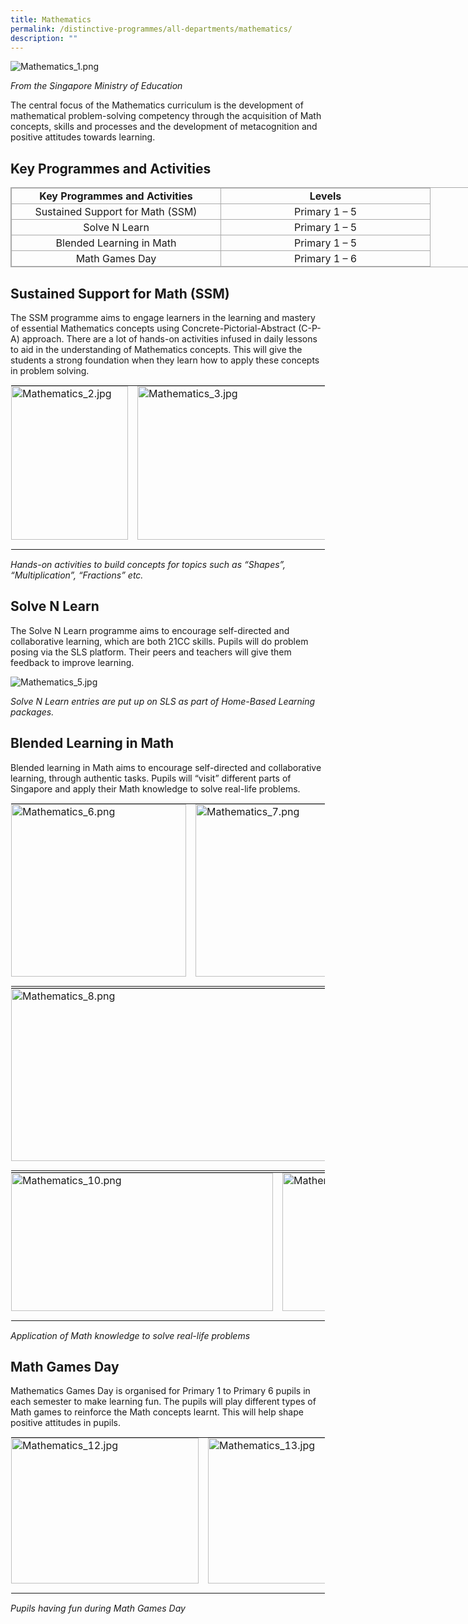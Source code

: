 ```yaml
---
title: Mathematics
permalink: /distinctive-programmes/all-departments/mathematics/
description: ""
---
```

![Mathematics_1.png](https://yangzhengpri.moe.edu.sg/qql/slot/u703/2022/Distinctive%20Programmes/Mathematics/Mathematics_1.png)

_From the Singapore Ministry of Education_

  

The central focus of the Mathematics curriculum is the development of mathematical problem-solving competency through the acquisition of Math concepts, skills and processes and the development of metacognition and positive attitudes towards learning.

Key Programmes and Activities
-----------------------------

<table style="margin: auto; outline: 0px; padding: 0px; border-collapse: collapse; clear: both; border: 1px solid rgb(170, 170, 170); width: 930px;" class="iveo_table ives_tab_simple3 ive_eobj_center"><tbody style="margin: 0px; outline: 0px; padding: 0px;"><tr style="margin: 0px; outline: 0px; padding: 0px;"><td style="margin: 0px; outline: 0px; padding: 2px; text-align: center; border: 1px solid rgb(170, 170, 170);" width="330"><strong style="margin: 0px; outline: 0px; padding: 0px;">Key Programmes and Activities</strong><br style="margin: 0px; outline: 0px; padding: 0px;"></td><td style="margin: 0px; outline: 0px; padding: 2px; text-align: center; border: 1px solid rgb(170, 170, 170);" width="330"><strong style="margin: 0px; outline: 0px; padding: 0px;">Levels</strong><br style="margin: 0px; outline: 0px; padding: 0px;"></td></tr><tr style="margin: 0px; outline: 0px; padding: 0px;"><td style="margin: 0px; outline: 0px; padding: 2px; text-align: center; border: 1px solid rgb(170, 170, 170);" width="330">Sustained Support for Math (SSM)<br style="margin: 0px; outline: 0px; padding: 0px;"></td><td style="margin: 0px; outline: 0px; padding: 2px; text-align: center; border: 1px solid rgb(170, 170, 170);" width="330">Primary 1 – 5<br style="margin: 0px; outline: 0px; padding: 0px;"></td></tr><tr style="margin: 0px; outline: 0px; padding: 0px;"><td style="margin: 0px; outline: 0px; padding: 2px; text-align: center; border: 1px solid rgb(170, 170, 170);" width="330">Solve N Learn<br style="margin: 0px; outline: 0px; padding: 0px;"></td><td style="margin: 0px; outline: 0px; padding: 2px; text-align: center; border: 1px solid rgb(170, 170, 170);" width="330">Primary 1 – 5<br style="margin: 0px; outline: 0px; padding: 0px;"></td></tr><tr style="margin: 0px; outline: 0px; padding: 0px;"><td style="margin: 0px; outline: 0px; padding: 2px; text-align: center; border: 1px solid rgb(170, 170, 170);" width="330">Blended Learning in Math<br style="margin: 0px; outline: 0px; padding: 0px;"></td><td style="margin: 0px; outline: 0px; padding: 2px; text-align: center; border: 1px solid rgb(170, 170, 170);" width="330">Primary 1 – 5<br style="margin: 0px; outline: 0px; padding: 0px;"></td></tr><tr style="margin: 0px; outline: 0px; padding: 0px;"><td style="margin: 0px; outline: 0px; padding: 2px; text-align: center; border: 1px solid rgb(170, 170, 170);" width="330">Math Games Day<br style="margin: 0px; outline: 0px; padding: 0px;"></td><td style="margin: 0px; outline: 0px; padding: 2px; text-align: center; border: 1px solid rgb(170, 170, 170);" width="330">Primary 1 – 6<br style="margin: 0px; outline: 0px; padding: 0px;"></td></tr></tbody></table>

Sustained Support for Math (SSM)
--------------------------------

The SSM programme aims to engage learners in the learning and mastery of essential Mathematics concepts using Concrete-Pictorial-Abstract (C-P-A) approach. There are a lot of hands-on activities infused in daily lessons to aid in the understanding of Mathematics concepts. This will give the students a strong foundation when they learn how to apply these concepts in problem solving.

  

<table style="margin: auto; outline: 0px; padding: 0px; border-collapse: collapse; clear: both; border: 1px solid transparent; table-layout: fixed;" class="ive_eobj_center ives_tab_kosong"><tbody style="margin: 0px; outline: 0px; padding: 0px;"><tr style="margin: 0px; outline: 0px; padding: 0px;"><td style="margin: 0px; outline: 0px; padding: 0px 15px 15px 0px; vertical-align: top;"><img style="margin: auto; outline: 0px; padding: 0px; border: none; max-width: 100%; clear: both; display: block; width: 187px; height: 246px;" class="ive_eobj_center" alt="Mathematics_2.jpg" src="https://yangzhengpri.moe.edu.sg/qql/slot/u703/2022/Distinctive%20Programmes/Mathematics/Mathematics_2.jpg"></td><td style="margin: 0px; outline: 0px; padding: 0px 15px 15px 0px; vertical-align: top;"><img style="margin: auto; outline: 0px; padding: 0px; border: none; max-width: 100%; clear: both; display: block; width: 328px; height: 246px;" class="ive_eobj_center" alt="Mathematics_3.jpg" src="https://yangzhengpri.moe.edu.sg/qql/slot/u703/2022/Distinctive%20Programmes/Mathematics/Mathematics_3.jpg"></td><td style="margin: 0px; outline: 0px; padding: 0px 15px 15px 0px; vertical-align: top;"><img style="margin: auto; outline: 0px; padding: 0px; border: none; max-width: 100%; clear: both; display: block; width: 308px; height: 246px;" class="ive_eobj_center" alt="Mathematics_4.png" src="https://yangzhengpri.moe.edu.sg/qql/slot/u703/2022/Distinctive%20Programmes/Mathematics/Mathematics_4.png"></td></tr></tbody></table>

_Hands-on activities to build concepts for topics such as “Shapes”, “Multiplication”, “Fractions” etc._  

Solve N Learn
-------------

The Solve N Learn programme aims to encourage self-directed and collaborative learning, which are both 21CC skills. Pupils will do problem posing via the SLS platform. Their peers and teachers will give them feedback to improve learning.  
  
![Mathematics_5.jpg](https://yangzhengpri.moe.edu.sg/qql/slot/u703/2022/Distinctive%20Programmes/Mathematics/Mathematics_5.jpg)

_Solve N Learn entries are put up on SLS as part of Home-Based Learning packages._

Blended Learning in Math
------------------------

Blended learning in Math aims to encourage self-directed and collaborative learning, through authentic tasks. Pupils will “visit” different parts of Singapore and apply their Math knowledge to solve real-life problems.  
  

<table style="margin: auto; outline: 0px; padding: 0px; border-collapse: collapse; clear: both; border: 1px solid transparent; table-layout: fixed;" class="ive_eobj_center ives_tab_kosong"><tbody style="margin: 0px; outline: 0px; padding: 0px;"><tr style="margin: 0px; outline: 0px; padding: 0px;"><td style="margin: 0px; outline: 0px; padding: 0px 15px 15px 0px; vertical-align: top;"><img style="margin: auto; outline: 0px; padding: 0px; border: none; max-width: 100%; clear: both; display: block; width: 280px; height: 276px;" class="ive_eobj_center" alt="Mathematics_6.png" src="https://yangzhengpri.moe.edu.sg/qql/slot/u703/2022/Distinctive%20Programmes/Mathematics/Mathematics_6.png"></td><td style="margin: 0px; outline: 0px; padding: 0px 15px 15px 0px; vertical-align: top;"><img style="margin: auto; outline: 0px; padding: 0px; border: none; max-width: 100%; clear: both; display: block; width: 518px; height: 276px;" class="ive_eobj_center" alt="Mathematics_7.png" src="https://yangzhengpri.moe.edu.sg/qql/slot/u703/2022/Distinctive%20Programmes/Mathematics/Mathematics_7.png"></td></tr></tbody></table>

<table style="margin: auto; outline: 0px; padding: 0px; border-collapse: collapse; clear: both; border: 1px solid transparent; table-layout: fixed;" class="ive_eobj_center ives_tab_kosong"><tbody style="margin: 0px; outline: 0px; padding: 0px;"><tr style="margin: 0px; outline: 0px; padding: 0px;"><td style="margin: 0px; outline: 0px; padding: 0px 15px 15px 0px; vertical-align: top;"><img style="margin: auto; outline: 0px; padding: 0px; border: none; max-width: 100%; clear: both; display: block; width: 577px; height: 276px;" class="ive_eobj_center" alt="Mathematics_8.png" width="100%" src="https://yangzhengpri.moe.edu.sg/qql/slot/u703/2022/Distinctive%20Programmes/Mathematics/Mathematics_8.png"></td><td style="margin: 0px; outline: 0px; padding: 0px 15px 15px 0px; vertical-align: top;"><img style="margin: auto; outline: 0px; padding: 0px; border: none; max-width: 100%; clear: both; display: block; width: 258px; height: 276px;" class="ive_eobj_center" alt="Mathematics_9.png" src="https://yangzhengpri.moe.edu.sg/qql/slot/u703/2022/Distinctive%20Programmes/Mathematics/Mathematics_9.png"></td></tr></tbody></table>

<table style="margin: auto; outline: 0px; padding: 0px; border-collapse: collapse; clear: both; border: 1px solid transparent; table-layout: fixed;" class="ive_eobj_center ives_tab_kosong"><tbody style="margin: 0px; outline: 0px; padding: 0px;"><tr style="margin: 0px; outline: 0px; padding: 0px;"><td style="margin: 0px; outline: 0px; padding: 0px 15px 15px 0px; vertical-align: top;"><img style="margin: auto; outline: 0px; padding: 0px; border: none; max-width: 100%; clear: both; display: block; width: 419px; height: 221px;" class="ive_eobj_center" alt="Mathematics_10.png" width="100%" src="https://yangzhengpri.moe.edu.sg/qql/slot/u703/2022/Distinctive%20Programmes/Mathematics/Mathematics_10.png"></td><td style="margin: 0px; outline: 0px; padding: 0px 15px 15px 0px; vertical-align: top;"><img style="margin: auto; outline: 0px; padding: 0px; border: none; max-width: 100%; clear: both; display: block; width: 471px; height: 221px;" class="ive_eobj_center" alt="Mathematics-11.png" width="100%" src="https://yangzhengpri.moe.edu.sg/qql/slot/u703/2022/Distinctive%20Programmes/Mathematics/Mathematics-11.png"></td></tr></tbody></table>

_Application of Math knowledge to solve real-life problems_

Math Games Day
--------------

Mathematics Games Day is organised for Primary 1 to Primary 6 pupils in each semester to make learning fun. The pupils will play different types of Math games to reinforce the Math concepts learnt. This will help shape positive attitudes in pupils.

  

<table style="margin: auto; outline: 0px; padding: 0px; border-collapse: collapse; clear: both; border: 1px solid transparent; table-layout: fixed;" class="ive_eobj_center ives_tab_kosong"><tbody style="margin: 0px; outline: 0px; padding: 0px;"><tr style="margin: 0px; outline: 0px; padding: 0px;"><td style="margin: 0px; outline: 0px; padding: 0px 15px 15px 0px; vertical-align: top;"><img style="margin: auto; outline: 0px; padding: 0px; border: none; max-width: 100%; clear: both; display: block; width: 300px; height: 233px;" class="ive_eobj_center" alt="Mathematics_12.jpg" src="https://yangzhengpri.moe.edu.sg/qql/slot/u703/2022/Distinctive%20Programmes/Mathematics/Mathematics_12.jpg"></td><td style="margin: 0px; outline: 0px; padding: 0px 15px 15px 0px; vertical-align: top;"><img style="margin: auto; outline: 0px; padding: 0px; border: none; max-width: 100%; clear: both; display: block; width: 294px; height: 233px;" class="ive_eobj_center" alt="Mathematics_13.jpg" src="https://yangzhengpri.moe.edu.sg/qql/slot/u703/2022/Distinctive%20Programmes/Mathematics/Mathematics_13.jpg"></td><td style="margin: 0px; outline: 0px; padding: 0px 15px 15px 0px; vertical-align: top;"><img style="margin: auto; outline: 0px; padding: 0px; border: none; max-width: 100%; clear: both; display: block; width: 298px; height: 233px;" class="ive_eobj_center" alt="Mathematics_14.jpg" src="https://yangzhengpri.moe.edu.sg/qql/slot/u703/2022/Distinctive%20Programmes/Mathematics/Mathematics_14.jpg"></td></tr></tbody></table>

_Pupils having fun during Math Games Day_